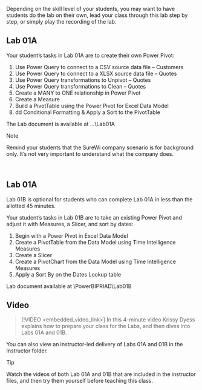 Depending on the skill level of your students, you may want to have students do the lab on their own, lead your class through this lab step by step, or simply play the recording of the lab.


## Lab 01A
Your student’s tasks in Lab 01A are to create their own Power Pivot:
1. Use Power Query to connect to a CSV source data file – Customers 
1. Use Power Query to connect to a XLSX source data file – Quotes 
1. Use Power Query transformations to Unpivot – Quotes
1. Use Power Query transformations to Clean – Quotes
1. Create a MANY to ONE relationship in Power Pivot
1. Create a Measure
1. Build a PivotTable using the Power Pivot for Excel Data Model
1. dd Conditional Formatting & Apply a Sort to the PivotTable

The Lab document is available at <CourseFolder>\...\Lab01A

> [!NOTE]
> Remind your students that the SureWi company scenario is for background only. It’s not very important to understand what the company does. 

 
## Lab 01A
Lab 01B is optional for students who can complete Lab 01A in less than the allotted 45 minutes. 

Your student’s tasks in Lab 01B are to take an existing Power Pivot and adjust it with Measures, a Slicer, and sort by dates:
1.	Begin with a Power Pivot in Excel Data Model 
2.	Create a PivotTable from the Data Model using Time Intelligence Measures
3.	Create a Slicer
4.	Create a PivotChart from the Data Model using Time Intelligence Measures
5.	Apply a Sort By on the Dates Lookup table

Lab document available at <CourseFolder>\PowerBIPRIAD\Lab01B


## Video
> [!VIDEO <embedded_video_link>] 
> In this 4-minute video Krissy Dyess explains how to prepare your class for the Labs, and then dives into Labs 01A and 01B. 

You can also view an instructor-led delivery of Labs 01A and 01B in the Instructor folder. 

> [!TIP]
> Watch the videos of both Lab 01A and 01B that are included in the instructor files, and then try them yourself before teaching this class.
